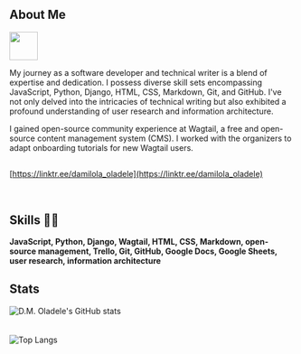 ## About Me
<img src="https://i.pinimg.com/originals/00/4b/17/004b173f6e3d6843df10114e087f30a8.gif" width="50" height="50" /> 

My journey as a software developer and technical writer is a blend of expertise and  dedication. I possess diverse skill sets encompassing JavaScript, Python, Django, HTML, CSS, Markdown, Git, and GitHub. I've not only delved into the intricacies of technical writing but also exhibited a profound understanding of user research and information architecture.

I gained open-source community experience at Wagtail, a free and open-source content management system (CMS). I worked with the organizers to adapt onboarding tutorials for new Wagtail users.

##

[https://linktr.ee/damilola_oladele](https://linktr.ee/damilola_oladele)

<br>

## Skills 👨‍💻

**JavaScript, Python, Django, Wagtail, HTML, CSS, Markdown, open-source management, Trello, Git, GitHub, Google Docs, Google Sheets, user research, information architecture**

## Stats

![D.M. Oladele's GitHub stats](https://github-readme-stats.vercel.app/api?username=activus-d&show_icons=true&theme=highcontrast&hide=issues,contribs)
<br>
<br>
<br>
![Top Langs](https://github-readme-stats.vercel.app/api/top-langs/?username=activus-d&show_icons=true&theme=highcontrast&layout=compact)
<!-- ![](https://github-readme-stats.vercel.app/api/wakatime?username=activusd&show_icons=true&theme=highcontrast&layout=compact)] -->

